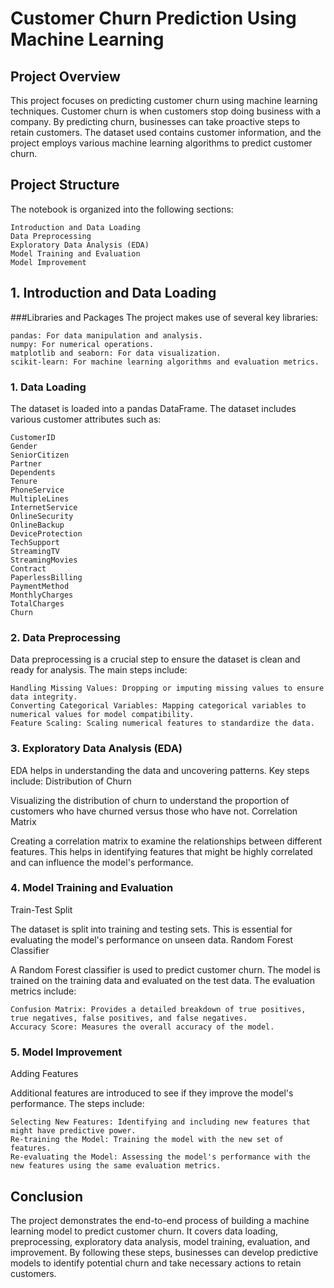 # Customer Churn Prediction Using Machine Learning
## Project Overview

This project focuses on predicting customer churn using machine learning techniques. Customer churn is when customers stop doing business with a company. By predicting churn, businesses can take proactive steps to retain customers. The dataset used contains customer information, and the project employs various machine learning algorithms to predict customer churn.


## Project Structure
The notebook is organized into the following sections:

    Introduction and Data Loading
    Data Preprocessing
    Exploratory Data Analysis (EDA)
    Model Training and Evaluation
    Model Improvement

## 1. Introduction and Data Loading
###Libraries and Packages
The project makes use of several key libraries:

    pandas: For data manipulation and analysis.
    numpy: For numerical operations.
    matplotlib and seaborn: For data visualization.
    scikit-learn: For machine learning algorithms and evaluation metrics.

### 1. Data Loading

The dataset is loaded into a pandas DataFrame. The dataset includes various customer attributes such as:

    CustomerID
    Gender
    SeniorCitizen
    Partner
    Dependents
    Tenure
    PhoneService
    MultipleLines
    InternetService
    OnlineSecurity
    OnlineBackup
    DeviceProtection
    TechSupport
    StreamingTV
    StreamingMovies
    Contract
    PaperlessBilling
    PaymentMethod
    MonthlyCharges
    TotalCharges
    Churn

### 2. Data Preprocessing

Data preprocessing is a crucial step to ensure the dataset is clean and ready for analysis. The main steps include:

    Handling Missing Values: Dropping or imputing missing values to ensure data integrity.
    Converting Categorical Variables: Mapping categorical variables to numerical values for model compatibility.
    Feature Scaling: Scaling numerical features to standardize the data.

### 3. Exploratory Data Analysis (EDA)

EDA helps in understanding the data and uncovering patterns. Key steps include:
Distribution of Churn

Visualizing the distribution of churn to understand the proportion of customers who have churned versus those who have not.
Correlation Matrix

Creating a correlation matrix to examine the relationships between different features. This helps in identifying features that might be highly correlated and can influence the model's performance.
### 4. Model Training and Evaluation
Train-Test Split

The dataset is split into training and testing sets. This is essential for evaluating the model's performance on unseen data.
Random Forest Classifier

A Random Forest classifier is used to predict customer churn. The model is trained on the training data and evaluated on the test data. The evaluation metrics include:

    Confusion Matrix: Provides a detailed breakdown of true positives, true negatives, false positives, and false negatives.
    Accuracy Score: Measures the overall accuracy of the model.

### 5. Model Improvement
Adding Features

Additional features are introduced to see if they improve the model's performance. The steps include:

    Selecting New Features: Identifying and including new features that might have predictive power.
    Re-training the Model: Training the model with the new set of features.
    Re-evaluating the Model: Assessing the model's performance with the new features using the same evaluation metrics.

## Conclusion

The project demonstrates the end-to-end process of building a machine learning model to predict customer churn. It covers data loading, preprocessing, exploratory data analysis, model training, evaluation, and improvement. By following these steps, businesses can develop predictive models to identify potential churn and take necessary actions to retain customers.
